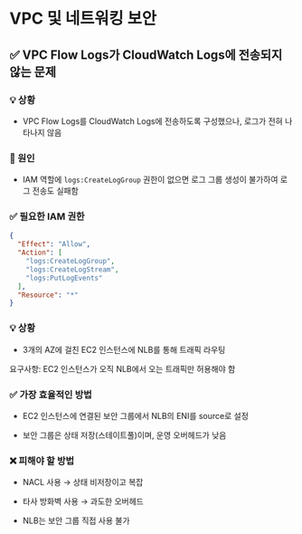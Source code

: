 # VPC 및 네트워킹 보안

## ✅ VPC Flow Logs가 CloudWatch Logs에 전송되지 않는 문제

### 💡 상황
- VPC Flow Logs를 CloudWatch Logs에 전송하도록 구성했으나, 로그가 전혀 나타나지 않음

### 🧠 원인
- IAM 역할에 `logs:CreateLogGroup` 권한이 없으면 로그 그룹 생성이 불가하여 로그 전송도 실패함

### ✅ 필요한 IAM 권한
```json
{
  "Effect": "Allow",
  "Action": [
    "logs:CreateLogGroup",
    "logs:CreateLogStream",
    "logs:PutLogEvents"
  ],
  "Resource": "*"
}
```


### 💡 상황
 - 3개의 AZ에 걸친 EC2 인스턴스에 NLB를 통해 트래픽 라우팅

 요구사항: EC2 인스턴스가 오직 NLB에서 오는 트래픽만 허용해야 함

### ✅ 가장 효율적인 방법
 - EC2 인스턴스에 연결된 보안 그룹에서 NLB의 ENI를 source로 설정

 - 보안 그룹은 상태 저장(스테이트풀)이며, 운영 오버헤드가 낮음

### ❌ 피해야 할 방법
 - NACL 사용 → 상태 비저장이고 복잡

 - 타사 방화벽 사용 → 과도한 오버헤드

 - NLB는 보안 그룹 직접 사용 불가
